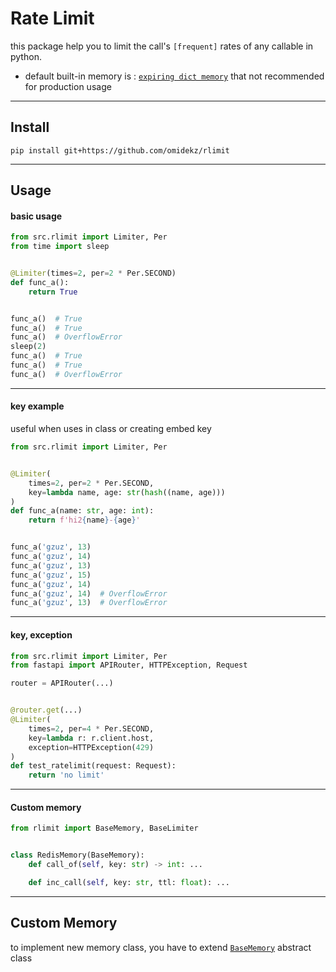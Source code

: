# Rate Limit

this package help you
to limit the call's `[frequent]` rates of any callable in python.

* default built-in memory is : [`expiring dict memory`](src/rlimit/expiringdict_memory.py)
  that not recommended for production usage

---

## Install

`pip install git+https://github.com/omidekz/rlimit`

----

## Usage

#### basic usage

```py
from src.rlimit import Limiter, Per
from time import sleep


@Limiter(times=2, per=2 * Per.SECOND)
def func_a():
    return True


func_a()  # True
func_a()  # True
func_a()  # OverflowError
sleep(2)
func_a()  # True
func_a()  # True
func_a()  # OverflowError
```

---

#### key example
useful when uses in class or creating embed key

```py
from src.rlimit import Limiter, Per


@Limiter(
    times=2, per=2 * Per.SECOND,
    key=lambda name, age: str(hash((name, age)))
)
def func_a(name: str, age: int):
    return f'hi2{name}-{age}'


func_a('gzuz', 13)
func_a('gzuz', 14)
func_a('gzuz', 13)
func_a('gzuz', 15)
func_a('gzuz', 14)
func_a('gzuz', 14)  # OverflowError
func_a('gzuz', 13)  # OverflowError
```

---

#### key, exception

```py
from src.rlimit import Limiter, Per
from fastapi import APIRouter, HTTPException, Request

router = APIRouter(...)


@router.get(...)
@Limiter(
    times=2, per=4 * Per.SECOND,
    key=lambda r: r.client.host,
    exception=HTTPException(429)
)
def test_ratelimit(request: Request):
    return 'no limit'
```
----
#### Custom memory
```py
from rlimit import BaseMemory, BaseLimiter


class RedisMemory(BaseMemory):
    def call_of(self, key: str) -> int: ...

    def inc_call(self, key: str, ttl: float): ...
```
---

## Custom Memory

to implement new memory class,
you have to extend [`BaseMemory`](src/rlimit/memory_abc.py) abstract class